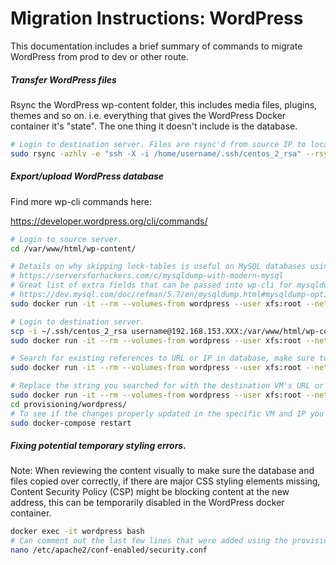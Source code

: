 # Migration Instructions: WordPress

This documentation includes a brief summary of commands to migrate WordPress from prod to dev or other route. 

##### Transfer WordPress files
Rsync the WordPress wp-content folder, this includes media files, plugins, themes and so on. 
i.e. everything that gives the WordPress Docker container it's "state". 
The one thing it doesn't include is the database.
```bash
# Login to destination server. Files are rsync'd from source IP to local folder as root.
sudo rsync -azhlv -e "ssh -X -i /home/username/.ssh/centos_2_rsa" --rsync-path="sudo rsync" username@192.168.153.XXX:/var/www/html/wp-content/ /var/www/html/wp-content/
```
##### Export/upload WordPress database
Find more wp-cli commands here:

https://developer.wordpress.org/cli/commands/
```bash
# Login to source server.
cd /var/www/html/wp-content/

# Details on why skipping lock-tables is useful on MySQL databases using Innodb engine on all the tables
# https://serversforhackers.com/c/mysqldump-with-modern-mysql
# Great list of extra fields that can be passed into wp-cli for mysqldump
# https://dev.mysql.com/doc/refman/5.7/en/mysqldump.html#mysqldump-option-summary
sudo docker run -it --rm --volumes-from wordpress --user xfs:root --network wordpress_default wordpress:cli db export --single-transaction --skip-lock-tables ./wp-content/dev_wp_db_2019_08_23.sql

# Login to destination server.
scp -i ~/.ssh/centos_2_rsa username@192.168.153.XXX:/var/www/html/wp-content/dev_wp_db_2019_08_14.sql /var/www/html/wp-content/
sudo docker run -it --rm --volumes-from wordpress --user xfs:root --network wordpress_default wordpress:cli db import ./wp-content/dev_wp_db_2019_08_14.sql

# Search for existing references to URL or IP in database, make sure to check it's format and context.
sudo docker run -it --rm --volumes-from wordpress --user xfs:root --network wordpress_default wordpress:cli db search "https://dev.cioosatlantic.ca" --stats

# Replace the string you searched for with the destination VM's URL or IP.
sudo docker run -it --rm --volumes-from wordpress --user xfs:root --network wordpress_default wordpress:cli search-replace "https://dev.cioosatlantic.ca" "http://localhost:9500"  --all-tables
cd provisioning/wordpress/
# To see if the changes properly updated in the specific VM and IP you are implementing this on.
sudo docker-compose restart
```
##### Fixing potential temporary styling errors.
Note: When reviewing the content visually to make sure the database and files copied over correctly, 
if there are major CSS styling elements missing, Content Security Policy (CSP) might be blocking 
content at the new address, this can be temporarily disabled in the WordPress docker container.
```bash
docker exec -it wordpress bash
# Can comment out the last few lines that were added using the provisioning/wordpress/wordpress/Dockerfile
nano /etc/apache2/conf-enabled/security.conf
```